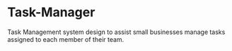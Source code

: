 # Task-Manager
Task Management system design to assist small businesses manage tasks assigned to each member of their team.
